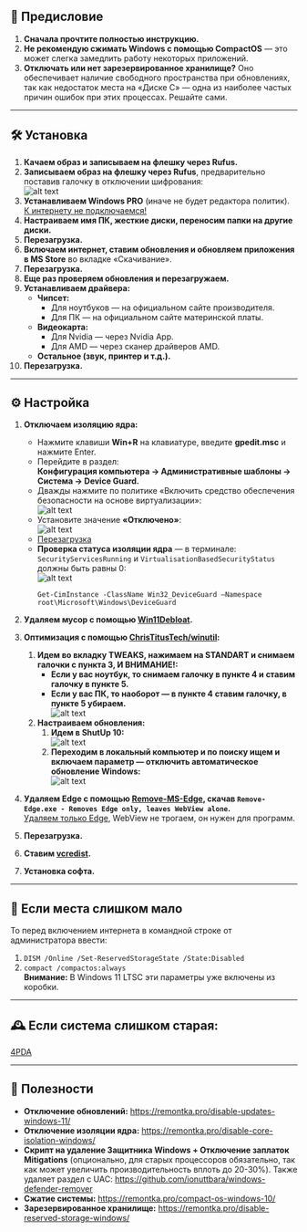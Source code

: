 ## 📖 Предисловие 
1. **Сначала прочтите полностью инструкцию.**
2. **Не рекомендую сжимать Windows с помощью CompactOS** — это может слегка замедлить работу некоторых приложений.
3. **Отключать или нет зарезервированное хранилище?** Оно обеспечивает наличие свободного пространства при обновлениях, так как недостаток места на «Диске C» — одна из наиболее частых причин ошибок при этих процессах. Решайте сами.

---

## 🛠️ Установка
1. **Качаем образ и записываем на флешку через Rufus.**
2. **Записываем образ на флешку через Rufus**, предварительно поставив галочку в отключении шифрования:  
   ![alt text](images/1.png)
3. **Устанавливаем Windows PRO** (иначе не будет редактора политик).  
   <u>К интернету не подключаемся!</u>
4. **Настраиваем имя ПК, жесткие диски, переносим папки на другие диски.**
5. **Перезагрузка.**
6. **Включаем интернет, ставим обновления и обновляем приложения в MS Store** во вкладке «Скачивание».
7. **Перезагрузка.**
8. **Еще раз проверяем обновления и перезагружаем.**
9. **Устанавливаем драйвера:**
   - **Чипсет:**
     - Для ноутбуков — на официальном сайте производителя.
     - Для ПК — на официальном сайте материнской платы.
   - **Видеокарта:**
     - Для Nvidia — через Nvidia App.
     - Для AMD — через сканер драйверов AMD.
   - **Остальное (звук, принтер и т.д.).**
10. **Перезагрузка.**

---

## ⚙️ Настройка
1. **Отключаем изоляцию ядра:**
   - Нажмите клавиши **Win+R** на клавиатуре, введите **gpedit.msc** и нажмите Enter.
   - Перейдите в раздел:  
     **Конфигурация компьютера → Административные шаблоны → Система → Device Guard.**
   - Дважды нажмите по политике «Включить средство обеспечения безопасности на основе виртуализации»:  
     ![alt text](images/2.png)
   - Установите значение **«Отключено»**:  
     ![alt text](images/3.png)
   - <u>Перезагрузка</u>
   - **Проверка статуса изоляции ядра** — в терминале:  
     `SecurityServicesRunning` и `VirtualisationBasedSecurityStatus` должны быть равны 0:  
     ![alt text](images/4.png)
     ```
     Get-CimInstance -ClassName Win32_DeviceGuard –Namespace root\Microsoft\Windows\DeviceGuard
     ```

11. **Удаляем мусор с помощью [Win11Debloat](https://github.com/Raphire/Win11Debloat).**
12. **Оптимизация с помощью [ChrisTitusTech/winutil](https://github.com/ChrisTitusTech/winutil):**
    1. **Идем во вкладку TWEAKS, нажимаем на STANDART и снимаем галочки с пункта 3, И ВНИМАНИЕ!:**
       - **Если у вас ноутбук, то снимаем галочку в пункте 4 и ставим галочку в пункте 5.**
       - **Если у вас ПК, то наоборот — в пункте 4 ставим галочку, в пункте 5 убираем.**  
         ![alt text](images/5.png)
    2. **Настраиваем обновления:**
       1. **Идем в ShutUp 10:**  
          ![alt text](images/6.png)
       2. **Переходим в локальный компьютер и по поиску ищем и включаем параметр — отключить автоматическое обновление Windows:**  
          ![alt text](images/7.png)
13. **Удаляем Edge с помощью [Remove-MS-Edge](https://github.com/ShadowWhisperer/Remove-MS-Edge), скачав `Remove-Edge.exe - Removes Edge only, leaves WebView alone`.**  
    <u>Удаляем только Edge</u>, WebView не трогаем, он нужен для программ.
14. **Перезагрузка.**
15. **Ставим [vcredist](https://github.com/abbodi1406/vcredist).**
16. **Установка софта.**

---

## 💾 Если места слишком мало
То перед включением интернета в командной строке от администратора ввести:
1. `DISM /Online /Set-ReservedStorageState /State:Disabled`
2. `compact /compactos:always`  
   **Внимание:** В Windows 11 LTSC эти параметры уже включены из коробки.

---

## 🕰️ Если система слишком старая:
[4PDA](https://4pda.to/forum/index.php?showtopic=1053118)

---

## 🔗 Полезности
- **Отключение обновлений:** https://remontka.pro/disable-updates-windows-11/
- **Отключение изоляции ядра:** https://remontka.pro/disable-core-isolation-windows/
- **Скрипт на удаление Защитника Windows + Отключение заплаток Mitigations** (опционально, для старых процессоров обязательно, так как может увеличить производительность вплоть до 20-30%). Также удаляет раздел с UAC: https://github.com/ionuttbara/windows-defender-remover
- **Сжатие системы:** https://remontka.pro/compact-os-windows-10/
- **Зарезервированное хранилище:** https://remontka.pro/disable-reserved-storage-windows/

